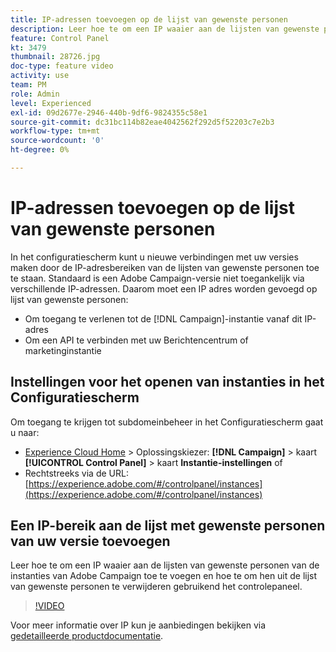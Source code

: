 ```yaml
---
title: IP-adressen toevoegen op de lijst van gewenste personen
description: Leer hoe te om een IP waaier aan de lijsten van gewenste personen van de instanties van Adobe Campaign toe te voegen en hoe te om hen uit de lijst van gewenste personen te verwijderen gebruikend het controlepaneel.
feature: Control Panel
kt: 3479
thumbnail: 28726.jpg
doc-type: feature video
activity: use
team: PM
role: Admin
level: Experienced
exl-id: 09d2677e-2946-440b-9df6-9824355c58e1
source-git-commit: dc31bc114b82eae4042562f292d5f52203c7e2b3
workflow-type: tm+mt
source-wordcount: '0'
ht-degree: 0%

---
```


# IP-adressen toevoegen op de lijst van gewenste personen

In het configuratiescherm kunt u nieuwe verbindingen met uw versies maken door de IP-adresbereiken van de lijsten van gewenste personen toe te staan. Standaard is een Adobe Campaign-versie niet toegankelijk via verschillende IP-adressen. Daarom moet een IP adres worden gevoegd op lijst van gewenste personen:

* Om toegang te verlenen tot de [!DNL Campaign]-instantie vanaf dit IP-adres
* Om een API te verbinden met uw Berichtencentrum of marketinginstantie

## Instellingen voor het openen van instanties in het Configuratiescherm

Om toegang te krijgen tot subdomeinbeheer in het Configuratiescherm gaat u naar:

* [Experience Cloud Home](https://experience.adobe.com/#/home) > Oplossingskiezer: **[!DNL Campaign]** > kaart **[!UICONTROL Control Panel]** > kaart **Instantie-instellingen**
of
* Rechtstreeks via de URL: [https://experience.adobe.com/#/controlpanel/instances](https://experience.adobe.com/#/controlpanel/instances)

## Een IP-bereik aan de lijst met gewenste personen van uw versie toevoegen

Leer hoe te om een IP waaier aan de lijsten van gewenste personen van de instanties van Adobe Campaign toe te voegen en hoe te om hen uit de lijst van gewenste personen te verwijderen gebruikend het controlepaneel.

>[!VIDEO](https://video.tv.adobe.com/v/28726?quality=12)

Voor meer informatie over IP kun je aanbiedingen bekijken via [gedetailleerde productdocumentatie](https://experienceleague.adobe.com/docs/control-panel/using/sftp-management/ip-range-allow-listing.html?lang=nl).
